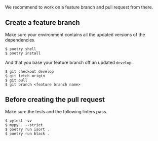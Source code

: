 We recommend to work on a feature branch and pull request from there.

## Create a feature branch

Make sure your environment contains all the updated versions of the dependencies.

```
$ poetry shell
$ poetry install
```

And that you base your feature branch off an updated `develop`.

```
$ git checkout develop
$ git fetch origin
$ git pull
$ git branch <feature branch name>

```

## Before creating the pull request

Make sure the tests and the following linters pass.

```
$ pytest -vv
$ mypy . --strict
$ poetry run isort .
$ poetry run black .
```
